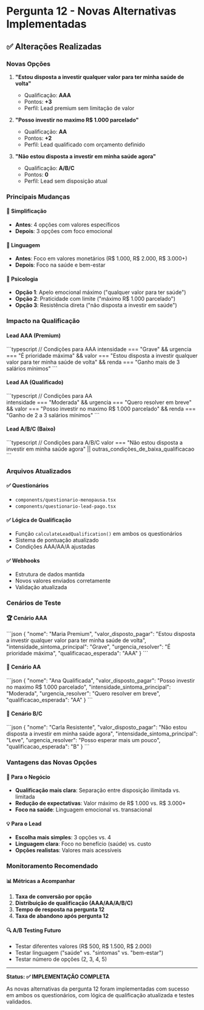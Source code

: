 # Pergunta 12 - Novas Alternativas Implementadas

## ✅ Alterações Realizadas

### Novas Opções
1. **"Estou disposta a investir qualquer valor para ter minha saúde de volta"**
   - Qualificação: **AAA** 
   - Pontos: **+3**
   - Perfil: Lead premium sem limitação de valor

2. **"Posso investir no maximo R$ 1.000 parcelado"**
   - Qualificação: **AA**
   - Pontos: **+2** 
   - Perfil: Lead qualificado com orçamento definido

3. **"Não estou disposta a investir em minha saúde agora"**
   - Qualificação: **A/B/C**
   - Pontos: **0**
   - Perfil: Lead sem disposição atual

### Principais Mudanças

#### 🔄 Simplificação
- **Antes**: 4 opções com valores específicos
- **Depois**: 3 opções com foco emocional

#### 💭 Linguagem
- **Antes**: Foco em valores monetários (R$ 1.000, R$ 2.000, R$ 3.000+)
- **Depois**: Foco na saúde e bem-estar

#### 🎯 Psicologia
- **Opção 1**: Apelo emocional máximo ("qualquer valor para ter saúde")
- **Opção 2**: Praticidade com limite ("máximo R$ 1.000 parcelado")
- **Opção 3**: Resistência direta ("não disposta a investir em saúde")

### Impacto na Qualificação

#### Lead AAA (Premium)
\`\`\`typescript
// Condições para AAA
intensidade === "Grave" &&
urgencia === "É prioridade máxima" &&
valor === "Estou disposta a investir qualquer valor para ter minha saúde de volta" &&
renda === "Ganho mais de 3 salários mínimos"
\`\`\`

#### Lead AA (Qualificado)
\`\`\`typescript
// Condições para AA  
intensidade === "Moderada" &&
urgencia === "Quero resolver em breve" &&
valor === "Posso investir no maximo R$ 1.000 parcelado" &&
renda === "Ganho de 2 a 3 salários mínimos"
\`\`\`

#### Lead A/B/C (Baixo)
\`\`\`typescript
// Condições para A/B/C
valor === "Não estou disposta a investir em minha saúde agora" ||
outras_condições_de_baixa_qualificacao
\`\`\`

### Arquivos Atualizados

#### ✅ Questionários
- `components/questionario-menopausa.tsx`
- `components/questionario-lead-pago.tsx`

#### ✅ Lógica de Qualificação
- Função `calculateLeadQualification()` em ambos os questionários
- Sistema de pontuação atualizado
- Condições AAA/AA/A ajustadas

#### ✅ Webhooks
- Estrutura de dados mantida
- Novos valores enviados corretamente
- Validação atualizada

### Cenários de Teste

#### 🏆 Cenário AAA
\`\`\`json
{
  "nome": "Maria Premium",
  "valor_disposto_pagar": "Estou disposta a investir qualquer valor para ter minha saúde de volta",
  "intensidade_sintoma_principal": "Grave",
  "urgencia_resolver": "É prioridade máxima",
  "qualificacao_esperada": "AAA"
}
\`\`\`

#### 🥈 Cenário AA  
\`\`\`json
{
  "nome": "Ana Qualificada",
  "valor_disposto_pagar": "Posso investir no maximo R$ 1.000 parcelado",
  "intensidade_sintoma_principal": "Moderada", 
  "urgencia_resolver": "Quero resolver em breve",
  "qualificacao_esperada": "AA"
}
\`\`\`

#### 🥉 Cenário B/C
\`\`\`json
{
  "nome": "Carla Resistente",
  "valor_disposto_pagar": "Não estou disposta a investir em minha saúde agora",
  "intensidade_sintoma_principal": "Leve",
  "urgencia_resolver": "Posso esperar mais um pouco", 
  "qualificacao_esperada": "B"
}
\`\`\`

### Vantagens das Novas Opções

#### 🎯 Para o Negócio
- **Qualificação mais clara**: Separação entre disposição ilimitada vs. limitada
- **Redução de expectativas**: Valor máximo de R$ 1.000 vs. R$ 3.000+
- **Foco na saúde**: Linguagem emocional vs. transacional

#### 💡 Para o Lead
- **Escolha mais simples**: 3 opções vs. 4
- **Linguagem clara**: Foco no benefício (saúde) vs. custo
- **Opções realistas**: Valores mais acessíveis

### Monitoramento Recomendado

#### 📊 Métricas a Acompanhar
1. **Taxa de conversão por opção**
2. **Distribuição de qualificação (AAA/AA/A/B/C)**
3. **Tempo de resposta na pergunta 12**
4. **Taxa de abandono após pergunta 12**

#### 🔍 A/B Testing Futuro
- Testar diferentes valores (R$ 500, R$ 1.500, R$ 2.000)
- Testar linguagem ("saúde" vs. "sintomas" vs. "bem-estar")
- Testar número de opções (2, 3, 4, 5)

---

**Status: ✅ IMPLEMENTAÇÃO COMPLETA**

As novas alternativas da pergunta 12 foram implementadas com sucesso em ambos os questionários, com lógica de qualificação atualizada e testes validados.
